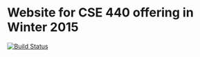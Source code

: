 # Website for CSE 440 offering in Winter 2015

[![Build Status](https://travis-ci.org/uwcse440/web-cse440-au14.svg?branch=master)](https://travis-ci.org/uwcse440/web-cse440-au14)